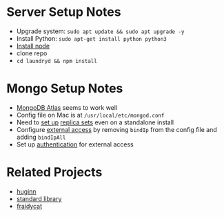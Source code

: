 # Server Setup Notes

- Upgrade system: `sudo apt update && sudo apt upgrade -y`
- Install Python: `sudo apt-get install python python3`
- [Install node](https://github.com/nodesource/distributions#debinstall)
- clone repo
- `cd laundryd && npm install`

# Mongo Setup Notes

- [MongoDB Atlas](https://cloud.mongodb.com/) seems to work well
- Config file on Mac is at `/usr/local/etc/mongod.conf`
- Need to [set up](https://docs.mongodb.com/manual/reference/configuration-options/index.html#replication-options) [replica sets](https://docs.mongodb.com/manual/tutorial/convert-standalone-to-replica-set/) even on a standalone install
- Configure [external access](https://docs.mongodb.com/manual/reference/configuration-options/#net-options) by removing `bindIp` from the config file and adding `bindIpAll`
- Set up [authentication](https://docs.mongodb.com/manual/tutorial/enable-authentication/) for external access

# Related Projects

- [huginn](https://github.com/huginn/huginn)
- [standard library](https://stdlib.com)
- [fraidycat](https://fraidyc.at)
